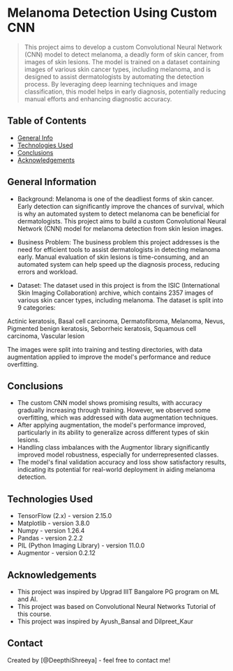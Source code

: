 # Melanoma Detection Using Custom CNN
> This project aims to develop a custom Convolutional Neural Network (CNN) model to detect melanoma, a deadly form of skin cancer, from images of skin lesions. The model is trained on a dataset containing images of various skin cancer types, including melanoma, and is designed to assist dermatologists by automating the detection process. By leveraging deep learning techniques and image classification, this model helps in early diagnosis, potentially reducing manual efforts and enhancing diagnostic accuracy.


## Table of Contents
* [General Info](#general-information)
* [Technologies Used](#technologies-used)
* [Conclusions](#conclusions)
* [Acknowledgements](#acknowledgements)

## General Information
- Background: Melanoma is one of the deadliest forms of skin cancer. Early detection can significantly improve the chances of survival, which is why an automated system to detect melanoma can be beneficial for dermatologists. This project aims to build a custom Convolutional Neural Network (CNN) model for melanoma detection from skin lesion images.

- Business Problem: The business problem this project addresses is the need for efficient tools to assist dermatologists in detecting melanoma early. Manual evaluation of skin lesions is time-consuming, and an automated system can help speed up the diagnosis process, reducing errors and workload.

- Dataset: The dataset used in this project is from the ISIC (International Skin Imaging Collaboration) archive, which contains 2357 images of various skin cancer types, including melanoma. The dataset is split into 9 categories:

Actinic keratosis, Basal cell carcinoma, Dermatofibroma, Melanoma, Nevus, Pigmented benign keratosis, Seborrheic keratosis, Squamous cell carcinoma, Vascular lesion

The images were split into training and testing directories, with data augmentation applied to improve the model's performance and reduce overfitting.


## Conclusions
- The custom CNN model shows promising results, with accuracy gradually increasing through training. However, we observed some overfitting, which was addressed with data augmentation techniques.
- After applying augmentation, the model's performance improved, particularly in its ability to generalize across different types of skin lesions.
- Handling class imbalances with the Augmentor library significantly improved model robustness, especially for underrepresented classes.
- The model's final validation accuracy and loss show satisfactory results, indicating its potential for real-world deployment in aiding melanoma detection.



## Technologies Used
- TensorFlow (2.x) - version 2.15.0
- Matplotlib - version 3.8.0
- Numpy - version 1.26.4
- Pandas - version 2.2.2
- PIL (Python Imaging Library) - version 11.0.0
- Augmentor - version 0.2.12


## Acknowledgements
- This project was inspired by Upgrad IIIT Bangalore PG program on ML and AI.
- This project was based on Convolutional Neural Networks Tutorial of this course.
- This project was inspired by Ayush_Bansal and Dilpreet_Kaur


## Contact
Created by  [@DeepthiShreeya] - feel free to contact me!

